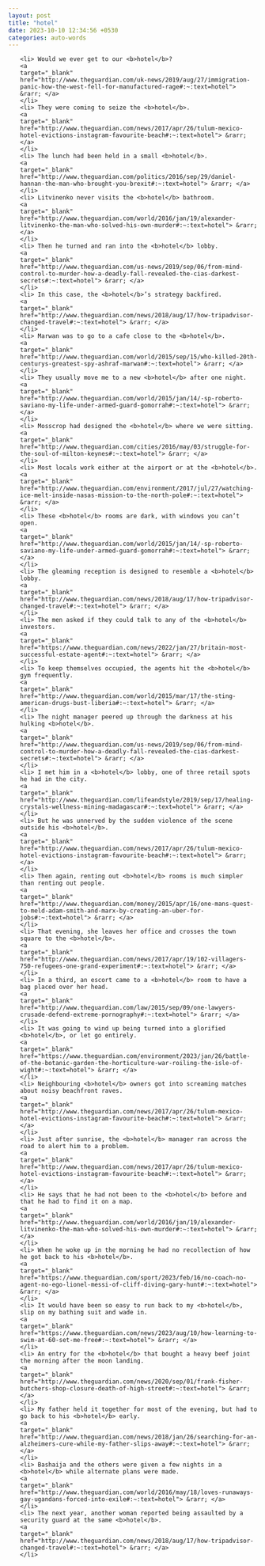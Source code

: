 ```yaml
---
layout: post
title: "hotel"
date: 2023-10-10 12:34:56 +0530
categories: auto-words
---
```

<ol>

    <li> Would we ever get to our <b>hotel</b>?
    <a 
    target="_blank" 
    href="http://www.theguardian.com/uk-news/2019/aug/27/immigration-panic-how-the-west-fell-for-manufactured-rage#:~:text=hotel"> &rarr; </a>
    </li>
    <li> They were coming to seize the <b>hotel</b>.
    <a 
    target="_blank" 
    href="http://www.theguardian.com/news/2017/apr/26/tulum-mexico-hotel-evictions-instagram-favourite-beach#:~:text=hotel"> &rarr; </a>
    </li>
    <li> The lunch had been held in a small <b>hotel</b>.
    <a 
    target="_blank" 
    href="http://www.theguardian.com/politics/2016/sep/29/daniel-hannan-the-man-who-brought-you-brexit#:~:text=hotel"> &rarr; </a>
    </li>
    <li> Litvinenko never visits the <b>hotel</b> bathroom.
    <a 
    target="_blank" 
    href="http://www.theguardian.com/world/2016/jan/19/alexander-litvinenko-the-man-who-solved-his-own-murder#:~:text=hotel"> &rarr; </a>
    </li>
    <li> Then he turned and ran into the <b>hotel</b> lobby.
    <a 
    target="_blank" 
    href="http://www.theguardian.com/us-news/2019/sep/06/from-mind-control-to-murder-how-a-deadly-fall-revealed-the-cias-darkest-secrets#:~:text=hotel"> &rarr; </a>
    </li>
    <li> In this case, the <b>hotel</b>’s strategy backfired.
    <a 
    target="_blank" 
    href="http://www.theguardian.com/news/2018/aug/17/how-tripadvisor-changed-travel#:~:text=hotel"> &rarr; </a>
    </li>
    <li> Marwan was to go to a cafe close to the <b>hotel</b>.
    <a 
    target="_blank" 
    href="http://www.theguardian.com/world/2015/sep/15/who-killed-20th-centurys-greatest-spy-ashraf-marwan#:~:text=hotel"> &rarr; </a>
    </li>
    <li> They usually move me to a new <b>hotel</b> after one night.
    <a 
    target="_blank" 
    href="http://www.theguardian.com/world/2015/jan/14/-sp-roberto-saviano-my-life-under-armed-guard-gomorrah#:~:text=hotel"> &rarr; </a>
    </li>
    <li> Mosscrop had designed the <b>hotel</b> where we were sitting.
    <a 
    target="_blank" 
    href="http://www.theguardian.com/cities/2016/may/03/struggle-for-the-soul-of-milton-keynes#:~:text=hotel"> &rarr; </a>
    </li>
    <li> Most locals work either at the airport or at the <b>hotel</b>.
    <a 
    target="_blank" 
    href="http://www.theguardian.com/environment/2017/jul/27/watching-ice-melt-inside-nasas-mission-to-the-north-pole#:~:text=hotel"> &rarr; </a>
    </li>
    <li> These <b>hotel</b> rooms are dark, with windows you can’t open.
    <a 
    target="_blank" 
    href="http://www.theguardian.com/world/2015/jan/14/-sp-roberto-saviano-my-life-under-armed-guard-gomorrah#:~:text=hotel"> &rarr; </a>
    </li>
    <li> The gleaming reception is designed to resemble a <b>hotel</b> lobby.
    <a 
    target="_blank" 
    href="http://www.theguardian.com/news/2018/aug/17/how-tripadvisor-changed-travel#:~:text=hotel"> &rarr; </a>
    </li>
    <li> The men asked if they could talk to any of the <b>hotel</b> investors.
    <a 
    target="_blank" 
    href="https://www.theguardian.com/news/2022/jan/27/britain-most-successful-estate-agent#:~:text=hotel"> &rarr; </a>
    </li>
    <li> To keep themselves occupied, the agents hit the <b>hotel</b> gym frequently.
    <a 
    target="_blank" 
    href="http://www.theguardian.com/world/2015/mar/17/the-sting-american-drugs-bust-liberia#:~:text=hotel"> &rarr; </a>
    </li>
    <li> The night manager peered up through the darkness at his hulking <b>hotel</b>.
    <a 
    target="_blank" 
    href="http://www.theguardian.com/us-news/2019/sep/06/from-mind-control-to-murder-how-a-deadly-fall-revealed-the-cias-darkest-secrets#:~:text=hotel"> &rarr; </a>
    </li>
    <li> I met him in a <b>hotel</b> lobby, one of three retail spots he had in the city.
    <a 
    target="_blank" 
    href="http://www.theguardian.com/lifeandstyle/2019/sep/17/healing-crystals-wellness-mining-madagascar#:~:text=hotel"> &rarr; </a>
    </li>
    <li> But he was unnerved by the sudden violence of the scene outside his <b>hotel</b>.
    <a 
    target="_blank" 
    href="http://www.theguardian.com/news/2017/apr/26/tulum-mexico-hotel-evictions-instagram-favourite-beach#:~:text=hotel"> &rarr; </a>
    </li>
    <li> Then again, renting out <b>hotel</b> rooms is much simpler than renting out people.
    <a 
    target="_blank" 
    href="http://www.theguardian.com/money/2015/apr/16/one-mans-quest-to-meld-adam-smith-and-marx-by-creating-an-uber-for-jobs#:~:text=hotel"> &rarr; </a>
    </li>
    <li> That evening, she leaves her office and crosses the town square to the <b>hotel</b>.
    <a 
    target="_blank" 
    href="http://www.theguardian.com/news/2017/apr/19/102-villagers-750-refugees-one-grand-experiment#:~:text=hotel"> &rarr; </a>
    </li>
    <li> In a third, an escort came to a <b>hotel</b> room to have a bag placed over her head.
    <a 
    target="_blank" 
    href="http://www.theguardian.com/law/2015/sep/09/one-lawyers-crusade-defend-extreme-pornography#:~:text=hotel"> &rarr; </a>
    </li>
    <li> It was going to wind up being turned into a glorified <b>hotel</b>, or let go entirely.
    <a 
    target="_blank" 
    href="https://www.theguardian.com/environment/2023/jan/26/battle-of-the-botanic-garden-the-horticulture-war-roiling-the-isle-of-wight#:~:text=hotel"> &rarr; </a>
    </li>
    <li> Neighbouring <b>hotel</b> owners got into screaming matches about noisy beachfront raves.
    <a 
    target="_blank" 
    href="http://www.theguardian.com/news/2017/apr/26/tulum-mexico-hotel-evictions-instagram-favourite-beach#:~:text=hotel"> &rarr; </a>
    </li>
    <li> Just after sunrise, the <b>hotel</b> manager ran across the road to alert him to a problem.
    <a 
    target="_blank" 
    href="http://www.theguardian.com/news/2017/apr/26/tulum-mexico-hotel-evictions-instagram-favourite-beach#:~:text=hotel"> &rarr; </a>
    </li>
    <li> He says that he had not been to the <b>hotel</b> before and that he had to find it on a map.
    <a 
    target="_blank" 
    href="http://www.theguardian.com/world/2016/jan/19/alexander-litvinenko-the-man-who-solved-his-own-murder#:~:text=hotel"> &rarr; </a>
    </li>
    <li> When he woke up in the morning he had no recollection of how he got back to his <b>hotel</b>.
    <a 
    target="_blank" 
    href="https://www.theguardian.com/sport/2023/feb/16/no-coach-no-agent-no-ego-lionel-messi-of-cliff-diving-gary-hunt#:~:text=hotel"> &rarr; </a>
    </li>
    <li> It would have been so easy to run back to my <b>hotel</b>, slip on my bathing suit and wade in.
    <a 
    target="_blank" 
    href="https://www.theguardian.com/news/2023/aug/10/how-learning-to-swim-at-60-set-me-free#:~:text=hotel"> &rarr; </a>
    </li>
    <li> An entry for the <b>hotel</b> that bought a heavy beef joint the morning after the moon landing.
    <a 
    target="_blank" 
    href="http://www.theguardian.com/news/2020/sep/01/frank-fisher-butchers-shop-closure-death-of-high-street#:~:text=hotel"> &rarr; </a>
    </li>
    <li> My father held it together for most of the evening, but had to go back to his <b>hotel</b> early.
    <a 
    target="_blank" 
    href="http://www.theguardian.com/news/2018/jan/26/searching-for-an-alzheimers-cure-while-my-father-slips-away#:~:text=hotel"> &rarr; </a>
    </li>
    <li> Bashaija and the others were given a few nights in a <b>hotel</b> while alternate plans were made.
    <a 
    target="_blank" 
    href="http://www.theguardian.com/world/2016/may/18/loves-runaways-gay-ugandans-forced-into-exile#:~:text=hotel"> &rarr; </a>
    </li>
    <li> The next year, another woman reported being assaulted by a security guard at the same <b>hotel</b>.
    <a 
    target="_blank" 
    href="http://www.theguardian.com/news/2018/aug/17/how-tripadvisor-changed-travel#:~:text=hotel"> &rarr; </a>
    </li>